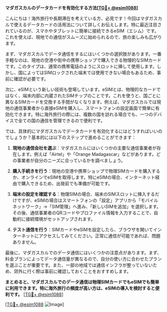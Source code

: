 **マダガスカルのデータカードを有効化する方法[[TG💪+ @esim1088](https://t.me/s/esim1088)]**

こんにちは！海外旅行や長期滞在を考えている方、必見です！今回はマダガスカルで使えるデータカードの活用法について詳しくお伝えします。特に最近注目されているのが、スマホやタブレットに簡単に接続できるeSIM（エシム）です。これを使えば、現地での通信がスムーズに始められるので、旅の楽しみも広がります。

まず、マダガスカルでデータ通信をするにはいくつかの選択肢があります。一番手軽なのは、現地の空港や街中の携帯ショップで購入できる物理的なSIMカードです。このタイプは、通常の携帯電話のようにスロットに挿して使用します。しかし、国によってはSIMロックされた端末では使用できない場合もあるため、事前に確認が必要です。

次に、eSIMという新しい技術も登場しています。eSIMとは、物理的なカードではなく、端末内部に内蔵されたSIMチップのことです。これを使うと、国ごとに異なるSIMカードを交換する手間がなくなります。例えば、マダガスカルでは現地の通信事業者から直接eSIMを購入し、スマートフォンの設定画面で簡単に有効化できます。特に海外旅行の際には、複数の国を訪れる場合でも、一つのデバイスで全ての国の通信を管理できるので便利です。

では、具体的にマダガスカルでデータカードを有効化するにはどうすればいいのでしょうか？基本的には以下のステップで進めることができます：

1. **現地の通信会社を選ぶ**：マダガスカルにはいくつかの主要な通信事業者が存在します。例えば「Airtel」や「Orange Madagascar」などがあります。どの事業者が自分のニーズに合っているかを調べましょう。
   
2. **購入手続きを行う**：現地の空港や携帯ショップで物理SIMカードを購入するか、オンラインでeSIMを取得します。特にeSIMの場合、インターネット経由で購入できるため、出発前でも準備が可能です。

3. **端末の設定を確認する**：物理SIMの場合、端末のSIMスロットに挿入するだけですが、eSIMの場合はスマートフォンの「設定」アプリから「モバイルネットワーク」→「SIM管理」へ進み、「新しいSIMを追加」を選択します。その後、通信事業者のQRコードやプロファイル情報を入力することで、自動的に接続環境がセットアップされます。

4. **テスト通信を行う**：SIMカードやeSIMを設定したら、ブラウザを開いてインターネットにアクセスしてみてください。正常に通信が可能であれば、問題ありません。

最後に、マダガスカルでのデータ通信にはいくつかの注意点があります。まず、料金プランによってデータ通信量が異なるので、自分の使い方に合わせたプランを選ぶことが重要です。また、一部の地域では通信インフラが整っていないため、郊外に行く際は事前に確認しておくことをおすすめします。

**まとめると、マダガスカルでのデータ通信は物理SIMカードでもeSIMでも簡単に利用できます。特に海外旅行の頻度が高い方は、eSIMの導入を検討すると便利です。** [[TG💪+ @esim1088](https://t.me/s/esim1088)]

[[TG💪+ @esim1088](https://t.me/s/esim1088) ![Image](https://i.postimg.cc/Y0z9fWf4/image.png)]